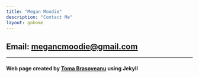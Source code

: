 ```yaml
---
title: "Megan Moodie"
description: "Contact Me"
layout: gohome
---
```


## Email: [megancmoodie@gmail.com](mailto:megancmoodie@gmail.com)

-----

#### Web page created by [Toma Brasoveanu](https://meganmoodie.github.io/toma.html) using Jekyll
